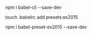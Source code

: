 

npm i babel-cli --save-dev


touch .babelrc add presets:es2015


npm i babel-preset-es2015 --save-dev
